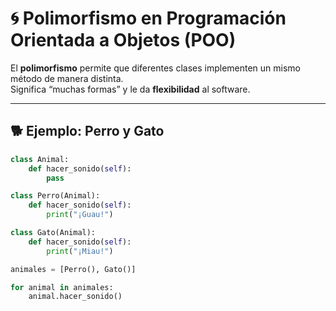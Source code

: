 # 🌀 Polimorfismo en Programación Orientada a Objetos (POO)

El **polimorfismo** permite que diferentes clases implementen un mismo método de manera distinta.  
Significa “muchas formas” y le da **flexibilidad** al software.

---

## 🐕 Ejemplo: Perro y Gato

```python
class Animal:
    def hacer_sonido(self):
        pass

class Perro(Animal):
    def hacer_sonido(self):
        print("¡Guau!")

class Gato(Animal):
    def hacer_sonido(self):
        print("¡Miau!")

animales = [Perro(), Gato()]

for animal in animales:
    animal.hacer_sonido()
